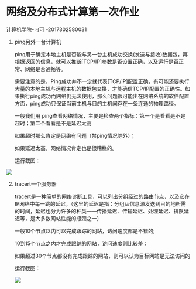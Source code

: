 # 网络及分布式计算第一次作业

计算机学院-刁可 -2017302580031

1. ping另外一台计算机

   ping用于确定本地主机是否能与另一台主机成功交换(发送与接收)数据包，再根据返回的信息，就可以推断[TCP/IP]参数是否设置正确，以及运行是否正常、网络是否通畅等。

   需要注意的是，Ping成功并不一定就代表[TCP/IP]配置正确，有可能还要执行大量的本地主机与远程主机的数据包交换，才能确信TCP/IP配置的正确性。如果执行ping成功而网络仍无法使用，那么问题很可能出在网络系统的软件配置方面，ping成功只保证当前主机与目的主机间存在一条连通的物理路径。

   一般我们用 ping查看网络情况，主要是检查两个指标：第一个是看看是不是超时；第二个看看是不是延迟太高

   如果超时那么肯定是网络有问题（禁ping情况除外）；

   如果延迟太高，网络情况肯定也是很糟糕的。

   运行截图：

![](C:\Users\dell\Desktop\ping.png)

2. tracert一个服务器

   tracert是一种简单的网络诊断工具，可以列出分组经过的路由节点，以及它在IP网络中每一跳的延迟。（这里的延迟是指：分组从信息源发送到目的地所需的时间，延迟也分为许多的种类——传播延迟、传输延迟、处理延迟、排队延迟等，是大多数网站性能的瓶颈之一）

   一般10个节点以内可以完成跟踪的网站，访问速度都是不错的;

   10到15个节点之内才完成跟踪的网站，访问速度则比较差；

   如果超过30个节点都没有完成跟踪的网站，则可以认为目标网站是无法访问的

   运行截图：

   ![](C:\Users\dell\Desktop\tracert.png)

   

   

   
